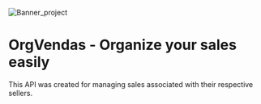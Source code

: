 ![Banner_project](readme-images/banner-project.png)

#   OrgVendas - Organize your sales easily

This API was created for managing sales associated with their respective sellers.

